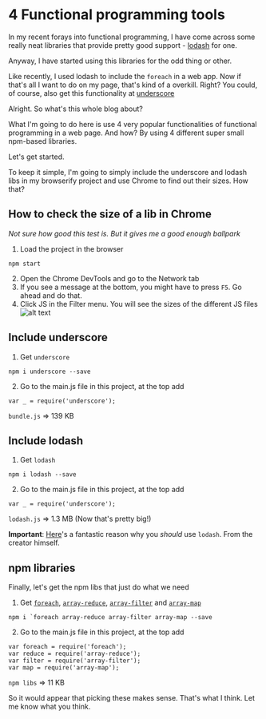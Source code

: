 # 4 Functional programming tools
In my recent forays into functional programming, I have come across some really neat libraries that provide pretty good support - [lodash](https://lodash.com) for one.

Anyway, I have started using this libraries for the odd thing or other.

Like recently, I used lodash to include the `foreach` in a web app. Now if that's all I want to do on my page, that's kind of a overkill. Right? You could, of course, also get this functionality at [underscore](http://underscorejs.org)

Alright. So what's this whole blog about?

What I'm going to do here is use 4 very popular functionalities of functional programming in a web page. And how? By using 4 different super small npm-based libraries.

Let's get started.

To keep it simple, I'm going to simply include the underscore and lodash libs in my browserify project and use Chrome to find out their sizes. How that?

## How to check the size of a lib in Chrome
*Not sure how good this test is. But it gives me a good enough ballpark*
1. Load the project in the browser
```
npm start
```
2. Open the Chrome DevTools and go to the Network tab
3. If you see a message at the bottom, you might have to press `F5`. Go ahead and do that.
4. Click JS in the Filter menu.
You will see the sizes of the different JS files
![alt text](/blob/master/imgs/network-tab.png)

## Include underscore
1. Get `underscore`
```
npm i underscore --save
```
2. Go to the main.js file in this project, at the top add
```
var _ = require('underscore');
```
`bundle.js` => 139 KB

## Include lodash
1. Get `lodash`
```
npm i lodash --save
```
2. Go to the main.js file in this project, at the top add
```
var _ = require('underscore');
```
`lodash.js` => 1.3 MB (Now that's pretty big!)

**Important**: [Here](https://stackoverflow.com/a/13898916/4672179)'s a fantastic reason why you *should* use `lodash`. From the creator himself.

## npm libraries
Finally, let's get the npm libs that just do what we need

1. Get [`foreach`](https://www.npmjs.com/package/foreach), [`array-reduce`](https://www.npmjs.com/package/array-reduce), [`array-filter`](https://www.npmjs.com/package/array-filter) and [`array-map`](https://www.npmjs.com/package/array-map)
```
npm i `foreach array-reduce array-filter array-map --save
```
2. Go to the main.js file in this project, at the top add
```
var foreach = require('foreach');
var reduce = require('array-reduce');
var filter = require('array-filter');
var map = require('array-map');
```
`npm libs` => 11 KB

So it would appear that picking these makes sense. That's what I think. Let me know what you think.